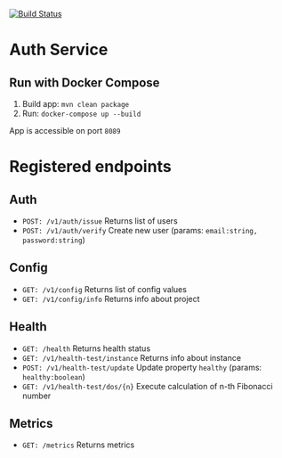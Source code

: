 [![Build Status](https://travis-ci.org/fri-riders/auth.svg?branch=master)](https://travis-ci.org/fri-riders/auth)
# Auth Service

## Run with Docker Compose
1. Build app: `mvn clean package`
1. Run: `docker-compose up --build`

App is accessible on port `8089`

# Registered endpoints
## Auth
* `POST: /v1/auth/issue` Returns list of users
* `POST: /v1/auth/verify` Create new user (params: `email:string, password:string`)
## Config
* `GET: /v1/config` Returns list of config values
* `GET: /v1/config/info` Returns info about project
## Health
* `GET: /health` Returns health status
* `GET: /v1/health-test/instance` Returns info about instance
* `POST: /v1/health-test/update` Update property `healthy` (params: `healthy:boolean`)
* `GET: /v1/health-test/dos/{n}` Execute calculation of n-th Fibonacci number
## Metrics
* `GET: /metrics` Returns metrics

